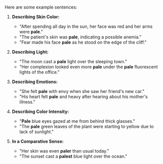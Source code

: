Here are some example sentences:

1. **Describing Skin Color:**
   - "After spending all day in the sun, her face was red and her arms were **pale**."
   - "The patient's skin was **pale**, indicating a possible anemia."
   - "Fear made his face **pale** as he stood on the edge of the cliff."

2. **Describing Light:**
   - "The moon cast a **pale** light over the sleeping town."
   - "Her complexion looked even more **pale** under the **pale** fluorescent lights of the office."

3. **Describing Emotions:**
   - "She felt **pale** with envy when she saw her friend's new car."
   - "His heart felt **pale** and heavy after hearing about his mother's illness."

4. **Describing Color Intensity:**
   - "**Pale** blue eyes gazed at me from behind thick glasses."
   - "The **pale** green leaves of the plant were starting to yellow due to lack of sunlight."

5. **In a Comparative Sense:**
   - "Her skin was even **paler** than usual today."
   - "The sunset cast a **palest** blue light over the ocean."
